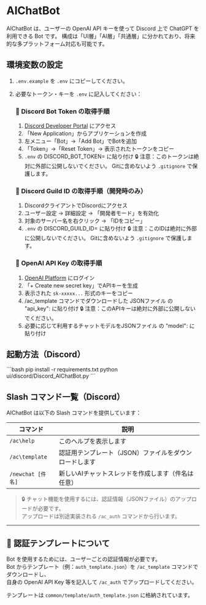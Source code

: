 # AIChatBot

AIChatBot は、ユーザーの OpenAI API キーを使って Discord 上で ChatGPT を利用できる Bot です。
構成は「UI層」「AI層」「共通層」に分かれており、将来的な多プラットフォーム対応も可能です。

## 環境変数の設定

1. `.env.example` を `.env` にコピーしてください。
2. 必要なトークン・キーを `.env` に記入してください：
   ### 🔹 Discord Bot Token の取得手順
   1. [Discord Developer Portal](https://discord.com/developers/applications) にアクセス
   2. 「New Application」からアプリケーションを作成
   3. 左メニュー「Bot」→「Add Bot」でBotを追加
   4. 「Token」→「Reset Token」→ 表示されたトークンをコピー
   5. `.env` の DISCORD_BOT_TOKEN= に貼り付け
   🔒 注意：このトークンは絶対に外部に公開しないでください。
             Gitに含めないよう `.gitignore` で保護します。

   ### 🔹 Discord Guild ID の取得手順（開発時のみ）
   1. DiscordクライアントでDiscordにアクセス
   2. ユーザー設定 → 詳細設定 → 「開発者モード」を有効化
   3. 対象のサーバー名を右クリック → 「IDをコピー」
   4. `.env` の DISCORD_GUILD_ID= に貼り付け
   🔒 注意：このIDは絶対に外部に公開しないでください。
             Gitに含めないよう `.gitignore` で保護します。

   ### 🔹 OpenAI API Key の取得手順
   1. [OpenAI Platform](https://platform.openai.com/account/api-keys) にログイン
   2. 「+ Create new secret key」でAPIキーを生成
   3. 表示された `sk-xxxxx...` 形式のキーをコピー
   4. /ac_template コマンドでダウンロードした JSONファイル の "api_key": に貼り付け
   🔒 注意：このAPIキーは絶対に外部に公開しないでください。
   5. 必要に応じて利用するチャットモデルをJSONファイル の "model": に貼り付け

## 起動方法（Discord）

\`\`\`bash
pip install -r requirements.txt
python ui/discord/Discord_AIChatBot.py
\`\`\`

## Slash コマンド一覧（Discord）

AIChatBot は以下の Slash コマンドを提供しています：

| コマンド         | 説明                                                         |
|------------------|--------------------------------------------------------------|
| `/ac\help`       | このヘルプを表示します                                      |
| `/ac\template`   | 認証用テンプレート（JSON）ファイルをダウンロードします     |
| `/newchat [件名]`| 新しいAIチャットスレッドを作成します（件名は任意）         |

> 🔒 チャット機能を使用するには、認証情報（JSONファイル）のアップロードが必要です。  
> アップロードは別途実装される `/ac_auth` コマンドから行います。

---

## 🔄 認証テンプレートについて

Bot を使用するためには、ユーザーごとの認証情報が必要です。  
Bot からテンプレート（例：`auth_template.json`）を `/ac_template` コマンドでダウンロードし、  
自身の OpenAI API Key 等を記入して `/ac_auth` でアップロードしてください。

テンプレートは `common/template/auth_template.json` に格納されています。

